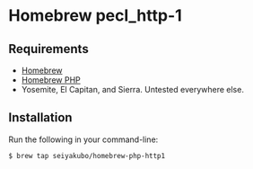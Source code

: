 # Homebrew pecl_http-1

## Requirements

* [Homebrew](https://github.com/Homebrew/brew)
* [Homebrew PHP](https://github.com/Homebrew/homebrew-php)
* Yosemite, El Capitan, and Sierra. Untested everywhere else.


## Installation

Run the following in your command-line:

```console
$ brew tap seiyakubo/homebrew-php-http1
```
